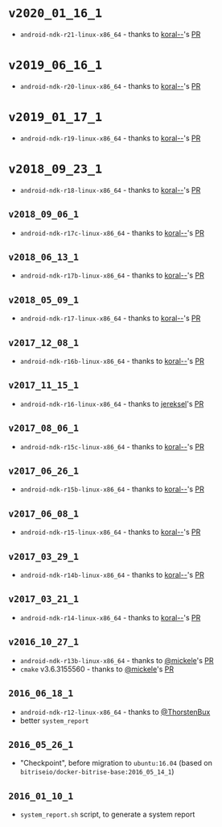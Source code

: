 # `v2020_01_16_1`

* `android-ndk-r21-linux-x86_64` - thanks to [koral--](https://github.com/koral--)'s [PR](https://github.com/bitrise-docker/android-ndk/pull/225)

# `v2019_06_16_1`

* `android-ndk-r20-linux-x86_64` - thanks to [koral--](https://github.com/koral--)'s [PR](https://github.com/bitrise-docker/android-ndk/pull/186)

# `v2019_01_17_1`

* `android-ndk-r19-linux-x86_64` - thanks to [koral--](https://github.com/koral--)'s [PR](https://github.com/bitrise-docker/android-ndk/pull/163)

# `v2018_09_23_1`

* `android-ndk-r18-linux-x86_64` - thanks to [koral--](https://github.com/koral--)'s [PR](https://github.com/bitrise-docker/android-ndk/pull/145)

## `v2018_09_06_1`

* `android-ndk-r17c-linux-x86_64` - thanks to [koral--](https://github.com/koral--)'s [PR](https://github.com/bitrise-docker/android-ndk/pull/141)

## `v2018_06_13_1`

* `android-ndk-r17b-linux-x86_64` - thanks to [koral--](https://github.com/koral--)'s [PR](https://github.com/bitrise-docker/android-ndk/pull/126)

## `v2018_05_09_1`

* `android-ndk-r17-linux-x86_64` - thanks to [koral--](https://github.com/koral--)'s [PR](https://github.com/bitrise-docker/android-ndk/pull/120)

## `v2017_12_08_1`

* `android-ndk-r16b-linux-x86_64` - thanks to [koral--](https://github.com/koral--)'s [PR](https://github.com/bitrise-docker/android-ndk/pull/99)

## `v2017_11_15_1`

* `android-ndk-r16-linux-x86_64` - thanks to [jereksel](https://github.com/jereksel)'s [PR](https://github.com/bitrise-docker/android-ndk/pull/96)

## `v2017_08_06_1`

* `android-ndk-r15c-linux-x86_64` - thanks to [koral--](https://github.com/koral--)'s [PR](https://github.com/bitrise-docker/android-ndk/pull/75)

## `v2017_06_26_1`

* `android-ndk-r15b-linux-x86_64` - thanks to [koral--](https://github.com/koral--)'s [PR](https://github.com/bitrise-docker/android-ndk/pull/67)


## `v2017_06_08_1`

* `android-ndk-r15-linux-x86_64` - thanks to [koral--](https://github.com/koral--)'s [PR](https://github.com/bitrise-docker/android-ndk/pull/64)

## `v2017_03_29_1`

* `android-ndk-r14b-linux-x86_64` - thanks to [koral--](https://github.com/koral--)'s [PR](https://github.com/bitrise-docker/android-ndk/pull/50)


## `v2017_03_21_1`

* `android-ndk-r14-linux-x86_64` - thanks to [koral--](https://github.com/koral--)'s [PR](https://github.com/bitrise-docker/android-ndk/pull/46)


## `v2016_10_27_1`

* `android-ndk-r13b-linux-x86_64` - thanks to [@mickele](https://github.com/mickele)'s [PR](https://github.com/bitrise-docker/android-ndk/pull/19)
* `cmake` v3.6.3155560 - thanks to [@mickele](https://github.com/mickele)'s [PR](https://github.com/bitrise-docker/android-ndk/pull/20)


## `2016_06_18_1`

* `android-ndk-r12-linux-x86_64` - thanks to [@ThorstenBux](https://github.com/bitrise-docker/android-ndk/pull/2)
* better `system_report`


## `2016_05_26_1`

* "Checkpoint", before migration to `ubuntu:16.04` (based on `bitriseio/docker-bitrise-base:2016_05_14_1`)


## `2016_01_10_1`

* `system_report.sh` script, to generate a system report
